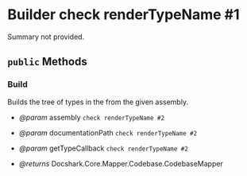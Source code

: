 # Builder check renderTypeName #1

Summary not provided.



## `public` Methods

### Build

Builds the tree of types in the <see cref="P:Docshark.Core.Mapper.Codebase.CodebaseMapper.Root" /> from the given assembly.

- *@param* assembly `check renderTypeName #2`
- *@param* documentationPath `check renderTypeName #2`
- *@param* getTypeCallback `check renderTypeName #2`

- *@returns* Docshark.Core.Mapper.Codebase.CodebaseMapper